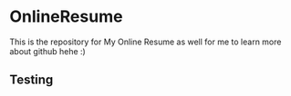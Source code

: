 # OnlineResume
This is the repository for My Online Resume 
as well for me to learn more about github hehe :)

## Testing
